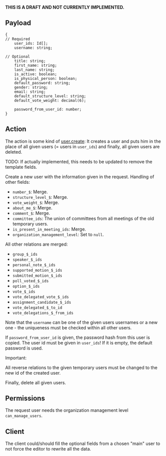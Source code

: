 **THIS IS A DRAFT AND NOT CURRENTLY IMPLEMENTED.**

## Payload
```
{
// Required
    user_ids: Id[];
    username: string;

// Optional
    title: string;
    first_name: string;
    last_name: string;
    is_active: boolean;
    is_physical_person: boolean;
    default_password: string;
    gender: string;
    email: string;
    default_structure_level: string;
    default_vote_weight: decimal(6);

    password_from_user_id: number;
}
```

## Action
The action is some kind of [user.create](user.create): It creates a user and puts him in the place of all given
users (= users in `user_ids`) and finally, all given users are deleted.

TODO: If actually implemented, this needs to be updated to remove the template fields.

Create a new user with the information given in the request. Handling of other fields:
- `number_$`: Merge.
- `structure_level_$`: Merge.
- `vote_weight_$`: Merge.
- `about_me_$`: Merge.
- `comment_$`: Merge.
- `committee_ids`: The union of committees from all meetings of the old temporary users.
- `is_present_in_meeting_ids`: Merge.
- `organization_management_level`: Set to `null`.

All other relations are merged:
- `group_$_ids`
- `speaker_$_ids`
- `personal_note_$_ids`
- `supported_motion_$_ids`
- `submitted_motion_$_ids`
- `poll_voted_$_ids`
- `option_$_ids`
- `vote_$_ids`
- `vote_delegated_vote_$_ids`
- `assignment_candidate_$_ids`
- `vote_delegated_$_to_id`
- `vote_delegations_$_from_ids`

Note that the `username` can be one of the given users usernames or a new one - the uniqueness must be checked within all other users.

If `password_from_user_id` is given, the password hash from this user is copied. The user id must be given in `user_ids`! If it is empty, the default password is used. 

Important:

All reverse relations to the given temporary users must be changed to the new id of the created user.

Finally, delete all given users.

## Permissions
The request user needs the organization management level `can_manage_users`.

## Client

The client could/should fill the optional fields from a chosen "main" user to not force the editor to rewrite all the data.